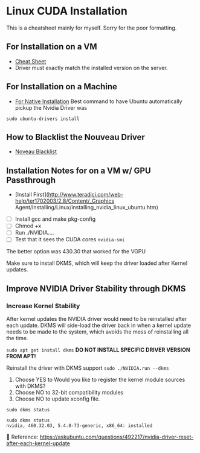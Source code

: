 # Linux CUDA Installation 

This is a cheatsheet mainly for myself. Sorry for the poor formatting. 

## For Installation on a VM
- [Cheat Sheet](https://gist.github.com/wangruohui/df039f0dc434d6486f5d4d098aa52d07)
- Driver must exactly match the installed version on the server. 

## For Installation on a Machine
- [For Native Installation](https://www.cyberciti.biz/faq/ubuntu-linux-install-nvidia-driver-latest-proprietary-driver/)
Best command to have Ubuntu automatically pickup the Nvidia Driver was 
```
sudo ubuntu-drivers install
```
## How to Blacklist the Nouveau Driver 
- [Noveau Blacklist](https://linuxconfig.org/how-to-disable-blacklist-nouveau-nvidia-driver-on-ubuntu-20-04-focal-fossa-linux/)

## Installation Notes for on a VM w/ GPU Passthrough 
- [Install First](http://www.teradici.com/web-help/ter1702003/2.8/Content/_Graphics Agent/Installing/Linux/installing_nvidia_linux_ubuntu.htm) 

- [ ] Install gcc and make pkg-config 
- [ ] Chmod +x 
- [ ] Run ./NVIDIA.... 
- [ ] Test that it sees the CUDA cores `nvidia-smi`

The better option was 430.30 that worked for the VGPU 

Make sure to install DKMS, which will keep the driver loaded after Kernel updates. 

## Improve NVIDIA Driver Stability through DKMS 

### Increase Kernel Stability 
After kernel updates the NVIDIA driver would need to be reinstalled after each update. DKMS will side-load the driver back in when a kernel update needs to be made to the system, which avoids the mess of reinstalling all the time. 

`sudo apt get install dkms` 
**DO NOT INSTALL SPECIFIC DRIVER VERSION FROM APT!** 

Reinstall the driver with DKMS support `sudo ./NVIDIA.run --dkms`
1. Choose YES to Would you like to register the kernel module sources with DKMS?
2. Choose NO to 32-bit compatibility modules 
3. Choose NO to update xconfig file. 

`sudo dkms status` 

```
sudo dkms status
nvidia, 460.32.03, 5.4.0-73-generic, x86_64: installed
```
🚀 Reference: https://askubuntu.com/questions/492217/nvidia-driver-reset-after-each-kernel-update 




